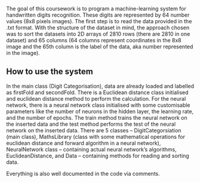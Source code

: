 The goal of this coursework is to program a machine-learning system for handwritten digits recognition. 
These digits are represented by 64 number values (8x8 pixels images). 
The first step is to read the data provided in the .txt format. With the structure of the dataset in mind, 
the approach chosen was to sort the datasets into 2D arrays of 2810 rows (there are 2810 in one dataset) and 65 columns 
(64 columns represent coordinates in the 8x8 image and the 65th column is the label of the data, 
aka number represented in the image).

<h2> How to use the system </h2>

In the main class (Digit Categorisation), data are already loaded and labelled as firstFold and secondFold. 
There is a Euclidean distance class initialised and euclidean distance method to perform the calculation.
For the neural network, there is a neural network class initialised with some customisable parameters like 
the number of neurons in the hidden layer, the learning rate, and the number of epochs. 
The train method trains the neural network on the inserted data and the test method performs 
the test of the neural network on the inserted data.
There are 5 classes – DigitCategorsiation (main class), 
MathsLibrary (class with some mathematical operations for euclidean distance and forward algorithm in a neural network), 
NeuralNetwork class – containing actual neural network’s algorithms, EuclideanDistance, 
and Data – containing methods for reading and sorting data.

Everything is also well documented in the code via comments.
